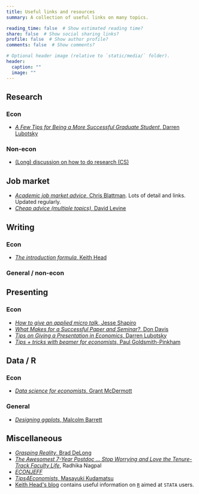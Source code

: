 ```yaml
---
title: Useful links and resources
summary: A collection of useful links on many topics.

reading_time: false  # Show estimated reading time?
share: false  # Show social sharing links?
profile: false  # Show author profile?
comments: false  # Show comments?

# Optional header image (relative to `static/media/` folder).
header:
  caption: ""
  image: ""
---
```


## Research

### Econ

- [*A Few Tips for Being a More Successful Graduate Student*, Darren Lubotsky](https://lubotsky.people.uic.edu/uploads/2/3/1/7/23178366/a_few_tips_for_being_a_more_successful_graduate_student_darren_lubotsky_2018.pdf)

### Non-econ

- [(Long) discussion on how to do research (CS)](https://www.cs.virginia.edu/~robins/YouAndYourResearch.html)


## Job market

- [*Academic job market advice*, Chris Blattman](https://chrisblattman.com/job-market/). Lots of detail and links. Updated regularly.
- [*Cheap advice (multiple topics)*, David Levine](https://faculty.haas.berkeley.edu/LEVINE/cheap_advice.html)

## Writing

### Econ

- [*The introduction formula*, Keith Head](http://blogs.ubc.ca/khead/research/research-advice/formula)

### General / non-econ


## Presenting

### Econ

- [*How to give an applied micro talk*, Jesse Shapiro](https://www.brown.edu/Research/Shapiro/pdfs/applied_micro_slides.pdf)
- [*What Makes for a Successful Paper and Seminar?*, Don Davis](http://www.columbia.edu/~drd28/SuccessfulPaperSeminar.pdf)
- [*Tips on Giving a Presentation in Economics*, Darren Lubotsky](https://lubotsky.people.uic.edu/uploads/2/3/1/7/23178366/tips_on_giving_a_research_presentation_october_2017.pdf)
- [*Tips + tricks with beamer for economists*, Paul Goldsmith-Pinkham](https://github.com/paulgp/beamer-tips/blob/master/slides.pdf)

<!-- ### General / non-econ -->

## Data / R

### Econ

- [*Data science for economists*, Grant McDermott](https://github.com/uo-ec607)

### General 

- [*Designing ggplots*, Malcolm Barrett](https://designing-ggplots.netlify.app/#1)

## Miscellaneous

- [*Grasping Reality*, Brad DeLong](https://delong.typepad.com/)
- [*The Awesomest 7-Year Postdoc ... Stop Worrying and Love the Tenure-Track Faculty Life*](https://blogs.scientificamerican.com/guest-blog/the-awesomest-7-year-postdoc-or-how-i-learned-to-stop-worrying-and-love-the-tenure-track-faculty-life/),  Radhika Nagpal
- [*ECONJEFF*](https://econjeff.blogspot.com/2013/07/advice-for-tenure-track.html)
- [*Tips4Economists*, Masayuki Kudamatsu](https://sites.google.com/site/mkudamatsu/tips4economists)
- [Keith Head's blog](http://blogs.ubc.ca/khead/blog) contains useful information on [`R`](https://www.r-project.org/) aimed at `STATA` users.